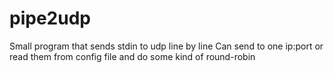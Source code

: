 pipe2udp
========

Small program that sends stdin to udp line by line
Can send to one ip:port or read them from config file and do some kind of round-robin
